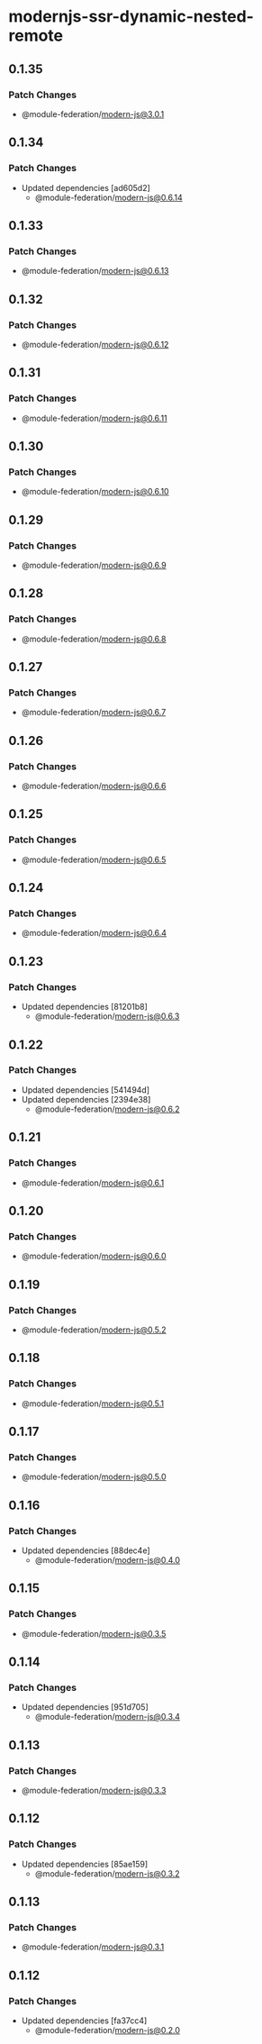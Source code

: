# modernjs-ssr-dynamic-nested-remote

## 0.1.35

### Patch Changes

- @module-federation/modern-js@3.0.1

## 0.1.34

### Patch Changes

- Updated dependencies [ad605d2]
  - @module-federation/modern-js@0.6.14

## 0.1.33

### Patch Changes

- @module-federation/modern-js@0.6.13

## 0.1.32

### Patch Changes

- @module-federation/modern-js@0.6.12

## 0.1.31

### Patch Changes

- @module-federation/modern-js@0.6.11

## 0.1.30

### Patch Changes

- @module-federation/modern-js@0.6.10

## 0.1.29

### Patch Changes

- @module-federation/modern-js@0.6.9

## 0.1.28

### Patch Changes

- @module-federation/modern-js@0.6.8

## 0.1.27

### Patch Changes

- @module-federation/modern-js@0.6.7

## 0.1.26

### Patch Changes

- @module-federation/modern-js@0.6.6

## 0.1.25

### Patch Changes

- @module-federation/modern-js@0.6.5

## 0.1.24

### Patch Changes

- @module-federation/modern-js@0.6.4

## 0.1.23

### Patch Changes

- Updated dependencies [81201b8]
  - @module-federation/modern-js@0.6.3

## 0.1.22

### Patch Changes

- Updated dependencies [541494d]
- Updated dependencies [2394e38]
  - @module-federation/modern-js@0.6.2

## 0.1.21

### Patch Changes

- @module-federation/modern-js@0.6.1

## 0.1.20

### Patch Changes

- @module-federation/modern-js@0.6.0

## 0.1.19

### Patch Changes

- @module-federation/modern-js@0.5.2

## 0.1.18

### Patch Changes

- @module-federation/modern-js@0.5.1

## 0.1.17

### Patch Changes

- @module-federation/modern-js@0.5.0

## 0.1.16

### Patch Changes

- Updated dependencies [88dec4e]
  - @module-federation/modern-js@0.4.0

## 0.1.15

### Patch Changes

- @module-federation/modern-js@0.3.5

## 0.1.14

### Patch Changes

- Updated dependencies [951d705]
  - @module-federation/modern-js@0.3.4

## 0.1.13

### Patch Changes

- @module-federation/modern-js@0.3.3

## 0.1.12

### Patch Changes

- Updated dependencies [85ae159]
  - @module-federation/modern-js@0.3.2

## 0.1.13

### Patch Changes

- @module-federation/modern-js@0.3.1

## 0.1.12

### Patch Changes

- Updated dependencies [fa37cc4]
  - @module-federation/modern-js@0.2.0

